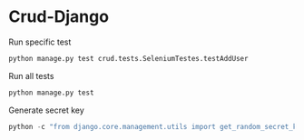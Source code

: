 # Crud-Django

Run specific test
```cmd
python manage.py test crud.tests.SeleniumTestes.testAddUser
```
Run all tests
```cmd
python manage.py test
```
Generate secret key
```python
python -c "from django.core.management.utils import get_random_secret_key; print(get_random_secret_key())"
```